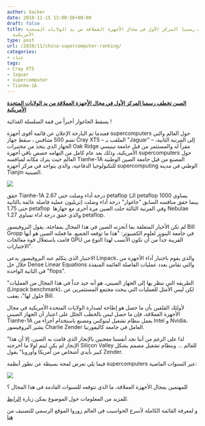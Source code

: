 ```yaml
---
author: Xacker
date: 2010-11-15 13:00:56+00:00
draft: false
title: الصين تخطف رسميا المركز الأول في مجال الأجهزة العملاقة من يد الولايات المتحدة
  الأمريكية
type: post
url: /2010/11/china-supercomputer-ranking/
categories:
- عتاد
tags:
- Cray XT5
- Jaguar
- supercomputer
- Tianhe-1A
---
```


**[الصين تخطف رسميا المركز الأول في مجال الأجهزة العملاقة من يد الولايات المتحدة الأمريكية](https://www.it-scoop.com/2010/11/china-supercomputer-ranking/)**




يسقط الجاغوار أخيراً من قمة السلسلة الغذائية !


فعندما تم البارحة الإعلان عن قائمة أقوى أجهزة supercomputers حول العالم والتي تضم 500 متنافس ، سقط جهاز Cray XT5 – الملقب بـ "Jaguar" – إلى المرتبة الثانية، الجهاز الذي يتخذ من مختبرات Oak Ridge مقراً له والمستثمر من قبل جامعة تينيسي الأمريكية، وذلك بعد عام كامل من التهامه حصص باقي أجهزة supercomputers حول العالم حيث يترك مكانه لمنافسه Tianhe-1A المصنع من قبل جامعة الصين الوطنية للتكنولوجيا الدفاعية، والذي يتواجد في مركز أجهزة supercomputing الوطني في مدينة Tianjin الصينية.

[![](https://www.it-scoop.com/wp-content/uploads/2010/11/China-Supercomputer-Tianhe-1A.jpg)
](https://www.it-scoop.com/2010/11/china-supercomputer-ranking/)

حقق Tianhe-1A درجة أداء وصلت حتى 2.67 petaflop (الـ petaflop يساوي 1000 تريليون عملية فاصلة عائمة بالثانية) بينما حقق منافسه السابق "جاغوار" درجة أداء وصلت حتى 1.75 petaflop  وفي المرتبة الثالثة حلت الصين مرة أخرى مع جهازها Nebulae والذي حقق درجة أداء تساوي 1.27 petaflop.

لم تكن الأخبار المتعلقة بما أنجزته الصين في هذا المجال بمفاجئة، يقول البروفيسور Bill Gropp في جامعة الينويز لعلوم الكمبيوتر: "هذا ما توقعه الجميع. ما فعلته الصين هو أنها قامت باستغلال قوة معالجات GPU القريبة جداً من أن تكون الأنسب لهذا النوع من الاختبارات".

الاختبار الذي يتكلم عنه البروفيسور يدعى Linpack، والذي يقوم باختبار أداء الأجهزة من خلال حل Dense Linear Equations والتي تقاس بعدد عمليات الفاصلة العائمة المنفذة في الثانية الواحدة "flops".

"الطريقة التي ننظر بها إلى الجهاز الصيني، هو أنه جيد جداً في هذا المجال من العمليات (Linpack benchmark)، لكن ليس الأمثل للعمليات التي يبحث مجتمع المستثمرين عن حلول لها"، يعقب Bill.

لأولئك القلقين بأن ما حصل هو إطاحة لصدارة الولايات المتحدة الأمريكية في مجال الأجهزة العملاقة، فإن ما حصل ليس بالخطب الجلل على اعتبار أن الجهاز الصيني Tianhe-1A يعمل بنظام تشغيل لينوكس ومصنع باستخدام أجزاء من Intel و Nvidia، يشير البروفيسور Charlie Zender العامل في جامعة كاليفورنيا.

"لذا على الرغم من أننا نجد أنفسنا معجبين بالإنجاز الذي قامت به الصين، إلا أن هذا الإنجاز لم يكن ليتم لولا ما أخرجته Silicon Valley للعالم ... وبنظام تشغيل مصمم بشكل كبير بأيدي أشخاص من أمريكا وأوروبا" يقول Zender.

فيما يلي نعرض لمحة بسيطة عن تطور أنظمة supercomputers عبر السنوات الماضية:

<!-- more -->


[![](https://www.it-scoop.com/wp-content/uploads/2010/11/AMD_comp_perform_chart_v41.jpg)
](https://www.it-scoop.com/wp-content/uploads/2010/11/AMD_comp_perform_chart_v41.jpg)


للمهتمين بمجال الأجهزة العملاقة، ما الذي تتوقعه للسنوات القادمة في هذا المجال ؟

للمزيد من المعلومات حول الموضوع يمكن زيارة [الرابط](http://news.cnet.com/8301-31021_3-20022731-260.html).

و لمعرفة القائمة الكاملة لأسرع الحواسيب في العالم زوروا الموقع الرسمي للتصنيف من [هنا](http://www.top500.org/lists/2010/11)
